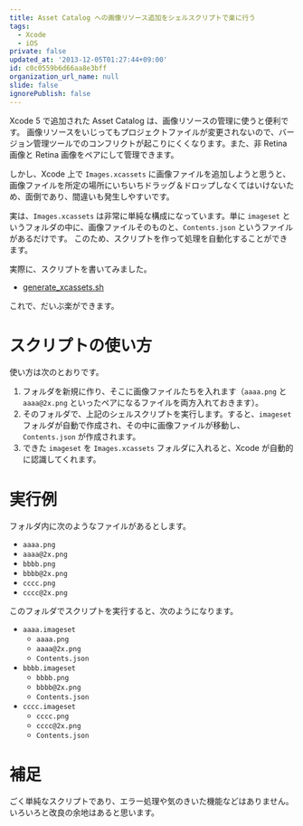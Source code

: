 ```yaml
---
title: Asset Catalog への画像リソース追加をシェルスクリプトで楽に行う
tags:
  - Xcode
  - iOS
private: false
updated_at: '2013-12-05T01:27:44+09:00'
id: c0c0559b6d66aa8e3bff
organization_url_name: null
slide: false
ignorePublish: false
---
```

Xcode 5 で追加された Asset Catalog は、画像リソースの管理に使うと便利です。
画像リソースをいじってもプロジェクトファイルが変更されないので、バージョン管理ツールでのコンフリクトが起こりにくくなります。また、非 Retina 画像と Retina 画像をペアにして管理できます。

しかし、Xcode 上で `Images.xcassets` に画像ファイルを追加しようと思うと、画像ファイルを所定の場所にいちいちドラッグ＆ドロップしなくてはいけないため、面倒であり、間違いも発生しやすいです。

実は、`Images.xcassets` は非常に単純な構成になっています。単に `imageset` というフォルダの中に、画像ファイルそのものと、`Contents.json` というファイルがあるだけです。
このため、スクリプトを作って処理を自動化することができます。

実際に、スクリプトを書いてみました。

* [generate_xcassets.sh](https://gist.github.com/usami-k/7784440)

これで、だいぶ楽ができます。

# スクリプトの使い方

使い方は次のとおりです。

1. フォルダを新規に作り、そこに画像ファイルたちを入れます（`aaaa.png` と `aaaa@2x.png` といったペアになるファイルを両方入れておきます）。
2. そのフォルダで、上記のシェルスクリプトを実行します。すると、`imageset` フォルダが自動で作成され、その中に画像ファイルが移動し、`Contents.json` が作成されます。
3. できた `imageset` を `Images.xcassets` フォルダに入れると、Xcode が自動的に認識してくれます。

# 実行例

フォルダ内に次のようなファイルがあるとします。

* `aaaa.png`
* `aaaa@2x.png`
* `bbbb.png`
* `bbbb@2x.png`
* `cccc.png`
* `cccc@2x.png`

このフォルダでスクリプトを実行すると、次のようになります。

* `aaaa.imageset`
	* `aaaa.png`
	* `aaaa@2x.png`
	* `Contents.json`
* `bbbb.imageset`
	* `bbbb.png`
	* `bbbb@2x.png`
	* `Contents.json`
* `cccc.imageset`
	* `cccc.png`
	* `cccc@2x.png`
	* `Contents.json`

# 補足

ごく単純なスクリプトであり、エラー処理や気のきいた機能などはありません。いろいろと改良の余地はあると思います。
